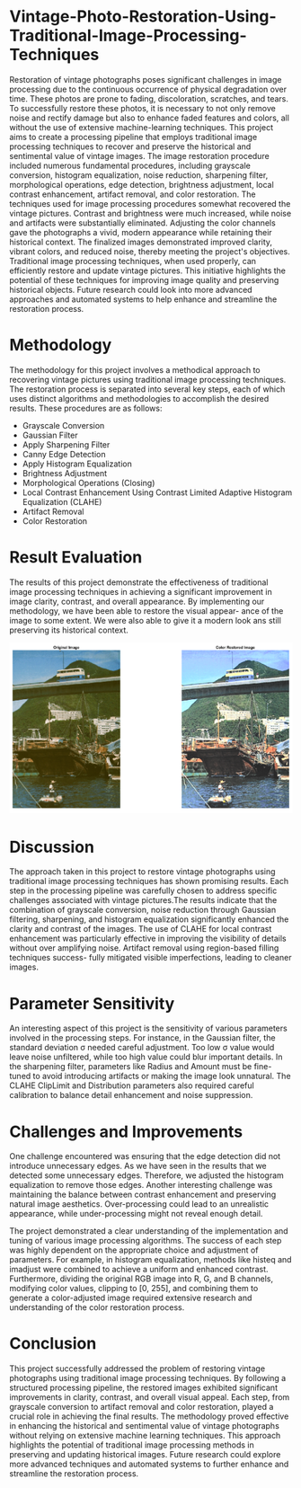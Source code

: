 # Vintage-Photo-Restoration-Using-Traditional-Image-Processing-Techniques
Restoration of vintage photographs poses significant challenges in image processing due to the continuous occurrence of physical degradation over time. These photos are prone to fading, discoloration, scratches, and tears. To successfully restore these photos, it is necessary to not only remove noise and rectify damage but also to enhance faded features and colors, all without the use of extensive machine-learning techniques. This project aims to create a processing pipeline that employs traditional image processing techniques to recover and preserve the historical and sentimental value of vintage images. The image restoration procedure included numerous fundamental procedures, including grayscale conversion, histogram equalization, noise reduction, sharpening filter, morphological operations, edge detection, brightness adjustment, local contrast enhancement, artifact removal, and color restoration. The techniques used for image processing procedures somewhat recovered the vintage pictures. Contrast and brightness were much increased, while noise and artifacts were substantially eliminated. Adjusting the color channels gave the photographs a vivid, modern appearance while retaining their historical context. The finalized images demonstrated improved clarity, vibrant colors, and reduced noise, thereby meeting the project's objectives. Traditional image processing techniques, when used properly, can efficiently restore and update vintage pictures. This initiative highlights the potential of these techniques for improving image quality and preserving historical objects. Future research could look into more advanced approaches and automated systems to help enhance and streamline the restoration process.

# Methodology
The methodology for this project involves a methodical approach to recovering vintage pictures using traditional image processing techniques. The restoration process is separated into several key steps, each of which uses distinct algorithms and methodologies to accomplish the desired results. These procedures are as follows:

- Grayscale Conversion
- Gaussian Filter
- Apply Sharpening Filter
- Canny Edge Detection
- Apply Histogram Equalization
- Brightness Adjustment
- Morphological Operations (Closing)
- Local Contrast Enhancement Using Contrast Limited Adaptive Histogram Equalization (CLAHE)
- Artifact Removal
- Color Restoration

# Result Evaluation
The results of this project demonstrate the effectiveness of traditional image processing techniques in achieving a significant improvement in image clarity, contrast, and overall appearance. By implementing our methodology, we have been able to restore the visual appear-
ance of the image to some extent. We were also able to give it a modern look ans still preserving its historical context.

![Output](./Result.png)

# Discussion
The approach taken in this project to restore vintage photographs using traditional image processing techniques has shown promising results. Each step in the processing pipeline was carefully chosen to address specific challenges associated with vintage pictures.The results indicate that the combination of grayscale conversion, noise reduction through Gaussian filtering, sharpening, and histogram equalization significantly enhanced the clarity and contrast of the images. The use of CLAHE for local contrast enhancement was particularly effective in improving the visibility of details without over amplifying noise. Artifact removal using region-based filling techniques success- fully mitigated visible imperfections, leading to cleaner images.

# Parameter Sensitivity
An interesting aspect of this project is the sensitivity of various parameters involved in the processing steps. For instance, in the Gaussian filter, the standard deviation σ needed careful adjustment. Too low σ value would leave noise unfiltered, while too high value could blur important details. In the sharpening filter, parameters like Radius and Amount must be fine-tuned to avoid introducing artifacts or making the image look unnatural. The CLAHE ClipLimit and Distribution parameters also required careful calibration to balance detail enhancement and noise suppression.

# Challenges and Improvements
One challenge encountered was ensuring that the edge detection did not introduce unnecessary edges. As we have seen in the results that we detected some unnecessary edges. Therefore, we adjusted the histogram equalization to remove those edges. Another interesting challenge was maintaining the balance between contrast enhancement and preserving natural image aesthetics. Over-processing could lead to an unrealistic appearance, while under-processing might not reveal enough detail.

The project demonstrated a clear understanding of the implementation and tuning of various image processing algorithms. The success of each step was highly dependent on the appropriate choice and adjustment of parameters. For example, in histogram equalization, methods like histeq and imadjust were combined to achieve a uniform and enhanced contrast. Furthermore, dividing the original RGB image into R, G, and B channels, modifying color values, clipping to [0, 255], and combining them to generate a color-adjusted image required extensive research and understanding of the color restoration process.

# Conclusion
This project successfully addressed the problem of restoring vintage photographs using traditional image processing techniques. By following a structured processing pipeline, the restored images exhibited significant improvements in clarity, contrast, and overall visual appeal. Each step, from grayscale conversion to artifact removal and color restoration, played a crucial role in achieving the final results. The methodology proved effective in enhancing the historical and sentimental value of vintage photographs without relying on extensive machine learning techniques. This approach highlights the potential of traditional image processing methods in preserving and updating historical images. Future research could explore more advanced techniques and automated systems to further enhance and streamline the restoration process.
